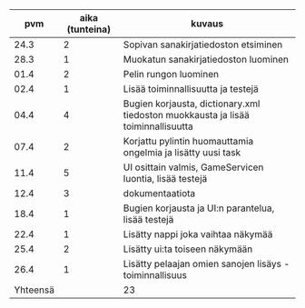 
| pvm      | aika (tunteina) | kuvaus                                                                           |
| -------- | --------------- | -------------------------------------------------------------------------------- |
| 24.3     | 2               | Sopivan sanakirjatiedoston etsiminen                                             |
| 28.3     | 1               | Muokatun sanakirjatiedoston luominen                                             |
| 01.4     | 2               | Pelin rungon luominen                                                            |
| 02.4     | 1               | Lisää toiminnallisuutta ja testejä                                               |
| 04.4     | 4               | Bugien korjausta, dictionary.xml tiedoston muokkausta ja lisää toiminnallisuutta |
| 07.4     | 2               | Korjattu pylintin huomauttamia ongelmia ja lisätty uusi task                     |
| 11.4     | 5               | UI osittain valmis, GameServicen luontia, lisää testejä                          |
| 12.4     | 3               | dokumentaatiota                                                                  |
| 18.4     | 1               | Bugien korjausta ja UI:n parantelua, lisää testejä                               |
| 22.4     | 1               | Lisätty nappi joka vaihtaa näkymää                                               |
| 25.4     | 2               | Lisätty ui:ta toiseen näkymään                                                   |
| 26.4     | 1               | Lisätty pelaajan omien sanojen lisäys -toiminnallisuus                           |
| Yhteensä |                 | 23                                                                               |